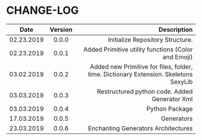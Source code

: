# CHANGE-LOG

| Date       | Version |                                        Description |
| ---------- | :-----: | -------------------------------------------------: |
| 02.23.2019 |  0.0.0  |                   Initialize Repository Structure. |
| 02.23.2019 |  0.0.1  | Added Primitive utility functions (Color and Emoji)|
| 03.02.2019 |  0.0.2  | Added new Primitive for files, folder, time. Dictionary Extension. Skeletons SexyLib|
| 03.03.2019 |  0.0.3  | Restructured python code. Added Generator Xml|
| 03.03.2019 |  0.0.4  | Python Package| TO-DO Generate it. Overload yalm dict to Dictionary
| 17.03.2019 |  0.0.5  | Generators
| 23.03.2019 |  0.0.6  | Enchanting Generators Architectures
